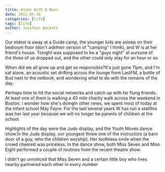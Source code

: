 ```yaml
---
title: Alone With A Beer
date: 2012-05-19
categories: [life]
tags: [life]
author: Jonathan Beckett
---
```


Our eldest is away at a Guide camp, the younger kids are asleep on their bedroom floor (don't asktheir version of "camping" I think), and W is at her friend's house. Tonight was supposed to be a "guys night" at oursone of the three of us dropped out, and the other could only stay for an hour or so.

When did we all grow up and get so responsible?It's just gone 11pm, and I'm sat alone, an acoustic set drifting across the lounge from LastFM, a bottle of Bud next to the netbook, and wondering what to do with the remains of the day.

Perhaps time to hit the social networks and catch up with far flung friends. At least one of them is walking a 40 mile charity walk across the weekend in Boston. I wonder how she's doingIn other news, we spent most of today at the infant school May Fayre. For the last several years W has run a stallthis was her last year because we will no longer be parents of children at the school.

Highlights of the day were the Judo display, and the Youth Moves dance show.In the Judo display, our youngest threw one of the instructors (a barn door of a guy, who the children worship). Her toothless smile when the crowd cheered was priceless. In the dance show, both Miss Seven and Miss Eight performed a couple of routines from the recent theatre show.

I didn't go unnoticed that Miss Seven and a certain little boy who lives nearby partnered each other in every number